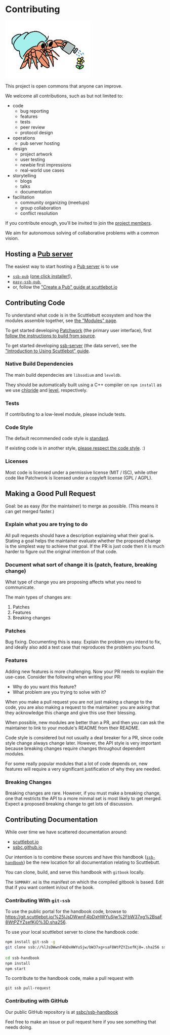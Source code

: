 # Contributing

![Hermies watering](assets/garden/hermies-watering.gif)

This project is open commons that anyone can improve.

We welcome all contributions, such as but not limited to:

- code
  - bug reporting
  - features
  - tests
  - peer review
  - protocol design
- operations
  - pub server hosting
- design
  - project artwork
  - user testing
  - newbie first impressions
  - real-world use cases
- storytelling
  - blogs
  - talks
  - documentation
- facilitation
  - community organizing (meetups)
  - group collaboration
  - conflict resolution

If you contribute enough, you'll be invited to join the [project members](https://github.com/ssbc).

We aim for autonomous solving of collaborative problems with a common vision.

## Hosting a [Pub server](concepts/pub.md)

The easiest way to start hosting a [Pub server](concepts/pub.md) is to use

- [`ssb-pub`](https://github.com/ahdinosaur/ssb-pub) ([one click installer!](http://butt.nz/install?url=https://github.com/ahdinosaur/ssb-pub)),
- [`easy-ssb-pub`](https://github.com/staltz/easy-ssb-pub),
- or, follow the ["Create a Pub" guide at scuttlebot.io](http://scuttlebot.io/docs/config/create-a-pub.html)

## Contributing Code

To understand what code is in the Scuttlebutt ecosystem and how the modules assemble together, see [the "Modules" page](modules.md).

To get started developing [Patchwork](https://github.com/ssbc/patchwork) (the primary user interface), first [follow the instructions to build from source](https://github.com/ssbc/patchwork/blob/master/README.md#or-build-from-source).

To get started developing [ssb-server](https://github.com/ssbc/ssb-server) (the data server), see the ["Introduction to Using Scuttlebot" guide](https://ssbc.github.io/docs/scuttlebot/tutorial.html).

### Native Build Dependencies

The main build dependecies are `libsodium` and `leveldb`.

They should be automatically built using a C++ compiler on `npm install` as we use [chloride](https://github.com/dominictarr/chloride) and [level](https://github.com/Level/level), respectively.

### Tests

If contributing to a low-level module, please include tests.

### Code Style

The default recommended code style is [standard](https://standardjs.com/).

If existing code is in another style, [please respect the code style](https://groups.google.com/forum/#!msg/nodejs/MWaivVTirPY/0pnRjKsggkIJ). :)

### Licenses

Most code is licensed under a permissive license (MIT / ISC), while other code like Patchwork is licensed under a copyleft license (GPL / AGPL).

## Making a Good Pull Request

Goal: be as easy (for the maintainer) to merge as possible. (This means it can get merged faster.)

### Explain what you are trying to do

All pull requests should have a description explaining what their goal is. Stating a goal helps the maintainer evaluate whether the proposed change is the simplest way to achieve that goal. If the PR is just code then it is much harder to figure out the original intention of that code.

### Document what sort of change it is (patch, feature, breaking change)

What type of change you are proposing affects what you need to communicate.

The main types of changes are:
1. Patches
2. Features
3. Breaking changes

### Patches 
Bug fixing. Documenting this is easy. Explain the problem you intend to fix, and ideally also add a test case that reproduces the problem you found.

### Features
Adding new features is more challenging. Now your PR needs to explain the use-case. Consider the following when writing your PR:
- Why do you want this feature? 
- What problem are you trying to solve with it? 

When you make a pull request you are not just making a change to the code, you are also making a request to the maintainer: you are asking that they acknowledge this change and give this use their blessing. 

When possible, new modules are better than a PR, and then you can ask the maintainer to link to your module's README from their README.

Code style is considered but not usually a deal breaker for a PR, since code style change always change later. However, the API style is very important because breaking changes require changes throughout dependent modules.

For some really popular modules that a lot of code depends on, new features will require a very significant justification of why they are needed.

### Breaking Changes
Breaking changes are rare. However, if you must make a breaking change, one that restricts the API to a more minmal set is most likely to get merged. Expect a proposed breaking change to get lots of discussion.

## Contributing Documentation

While over time we have scattered documentation around:

- [scuttlebot.io](https://scuttlebot.io)
- [ssbc.github.io](https://ssbc.github.io)

Our intention is to combine these sources and have this handbook ([`ssb-handbook`](https://github.com/ssbc/ssb-handbook)) be the new location for all documentation relating to Scuttlebutt.

You can clone, build, and serve this handbook with `gitbook` locally.

The `SUMMARY.md` is the manifest on which the compiled gitbook is based. Edit that if you want content in/out of the book.

### Contributing With `git-ssb`

To use the public portal for the handbook code, browse to <https://git.scuttlebot.io/%25lJsDWwnF4bDxHWYuSjw%2FbW37xg%2BsaF8WtPZYZsefKj0%3D.sha256>.

To use your local scuttlebot server to clone the handbook code:

```bash
npm install git-ssb -g
git clone ssb://%lJsDWwnF4bDxHWYuSjw/bW37xg+saF8WtPZYZsefKj0=.sha256 ssb-handbook

cd ssb-handbook
npm install
npm start
```

To contribute to the handbook code, make a pull request with

```
git ssb pull-request
```

### Contributing with GitHub

Our public GitHub repository is at [ssbc/ssb-handbook](https://github.com/ssbc/ssb-handbook)

Feel free to make an issue or pull request here if you see something that needs doing.
